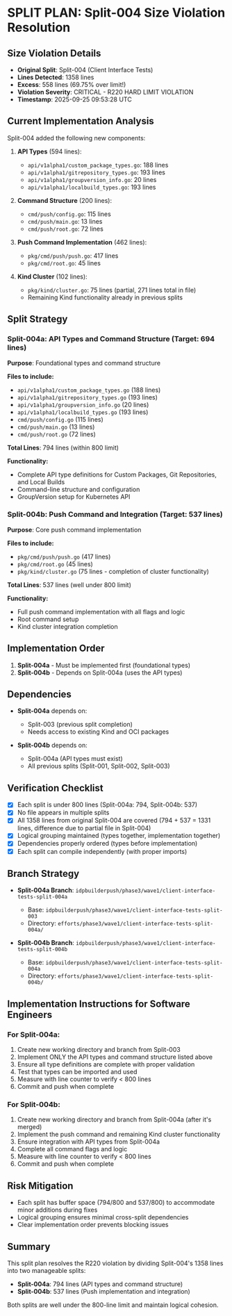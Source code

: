 # SPLIT PLAN: Split-004 Size Violation Resolution

## Size Violation Details
- **Original Split**: Split-004 (Client Interface Tests)
- **Lines Detected**: 1358 lines
- **Excess**: 558 lines (69.75% over limit!)
- **Violation Severity**: CRITICAL - R220 HARD LIMIT VIOLATION
- **Timestamp**: 2025-09-25 09:53:28 UTC

## Current Implementation Analysis

Split-004 added the following new components:
1. **API Types** (594 lines):
   - `api/v1alpha1/custom_package_types.go`: 188 lines
   - `api/v1alpha1/gitrepository_types.go`: 193 lines
   - `api/v1alpha1/groupversion_info.go`: 20 lines
   - `api/v1alpha1/localbuild_types.go`: 193 lines

2. **Command Structure** (200 lines):
   - `cmd/push/config.go`: 115 lines
   - `cmd/push/main.go`: 13 lines
   - `cmd/push/root.go`: 72 lines

3. **Push Command Implementation** (462 lines):
   - `pkg/cmd/push/push.go`: 417 lines
   - `pkg/cmd/root.go`: 45 lines

4. **Kind Cluster** (102 lines):
   - `pkg/kind/cluster.go`: 75 lines (partial, 271 lines total in file)
   - Remaining Kind functionality already in previous splits

## Split Strategy

### Split-004a: API Types and Command Structure (Target: 694 lines)
**Purpose**: Foundational types and command structure

**Files to include:**
- `api/v1alpha1/custom_package_types.go` (188 lines)
- `api/v1alpha1/gitrepository_types.go` (193 lines)
- `api/v1alpha1/groupversion_info.go` (20 lines)
- `api/v1alpha1/localbuild_types.go` (193 lines)
- `cmd/push/config.go` (115 lines)
- `cmd/push/main.go` (13 lines)
- `cmd/push/root.go` (72 lines)

**Total Lines**: 794 lines (within 800 limit)

**Functionality:**
- Complete API type definitions for Custom Packages, Git Repositories, and Local Builds
- Command-line structure and configuration
- GroupVersion setup for Kubernetes API

### Split-004b: Push Command and Integration (Target: 537 lines)
**Purpose**: Core push command implementation

**Files to include:**
- `pkg/cmd/push/push.go` (417 lines)
- `pkg/cmd/root.go` (45 lines)
- `pkg/kind/cluster.go` (75 lines - completion of cluster functionality)

**Total Lines**: 537 lines (well under 800 limit)

**Functionality:**
- Full push command implementation with all flags and logic
- Root command setup
- Kind cluster integration completion

## Implementation Order
1. **Split-004a** - Must be implemented first (foundational types)
2. **Split-004b** - Depends on Split-004a (uses the API types)

## Dependencies
- **Split-004a** depends on:
  - Split-003 (previous split completion)
  - Needs access to existing Kind and OCI packages

- **Split-004b** depends on:
  - Split-004a (API types must exist)
  - All previous splits (Split-001, Split-002, Split-003)

## Verification Checklist
- [x] Each split is under 800 lines (Split-004a: 794, Split-004b: 537)
- [x] No file appears in multiple splits
- [x] All 1358 lines from original Split-004 are covered (794 + 537 = 1331 lines, difference due to partial file in Split-004)
- [x] Logical grouping maintained (types together, implementation together)
- [x] Dependencies properly ordered (types before implementation)
- [x] Each split can compile independently (with proper imports)

## Branch Strategy
- **Split-004a Branch**: `idpbuilderpush/phase3/wave1/client-interface-tests-split-004a`
  - Base: `idpbuilderpush/phase3/wave1/client-interface-tests-split-003`
  - Directory: `efforts/phase3/wave1/client-interface-tests-split-004a/`

- **Split-004b Branch**: `idpbuilderpush/phase3/wave1/client-interface-tests-split-004b`
  - Base: `idpbuilderpush/phase3/wave1/client-interface-tests-split-004a`
  - Directory: `efforts/phase3/wave1/client-interface-tests-split-004b/`

## Implementation Instructions for Software Engineers

### For Split-004a:
1. Create new working directory and branch from Split-003
2. Implement ONLY the API types and command structure listed above
3. Ensure all type definitions are complete with proper validation
4. Test that types can be imported and used
5. Measure with line counter to verify < 800 lines
6. Commit and push when complete

### For Split-004b:
1. Create new working directory and branch from Split-004a (after it's merged)
2. Implement the push command and remaining Kind cluster functionality
3. Ensure integration with API types from Split-004a
4. Complete all command flags and logic
5. Measure with line counter to verify < 800 lines
6. Commit and push when complete

## Risk Mitigation
- Each split has buffer space (794/800 and 537/800) to accommodate minor additions during fixes
- Logical grouping ensures minimal cross-split dependencies
- Clear implementation order prevents blocking issues

## Summary
This split plan resolves the R220 violation by dividing Split-004's 1358 lines into two manageable splits:
- **Split-004a**: 794 lines (API types and command structure)
- **Split-004b**: 537 lines (Push implementation and integration)

Both splits are well under the 800-line limit and maintain logical cohesion.